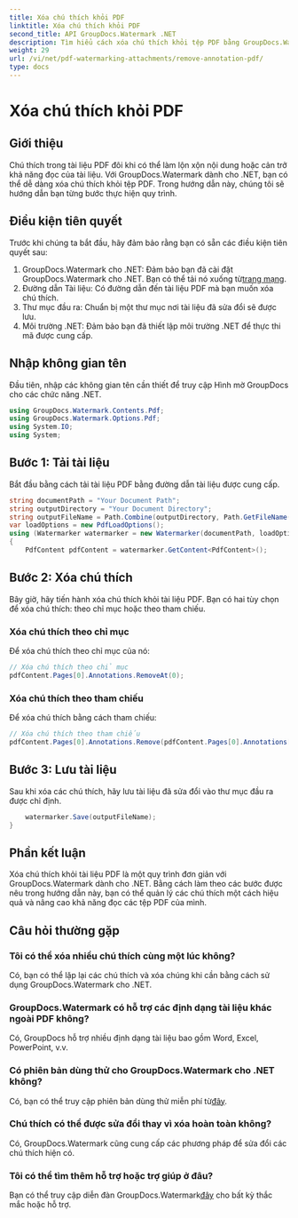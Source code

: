 ```yaml
---
title: Xóa chú thích khỏi PDF
linktitle: Xóa chú thích khỏi PDF
second_title: API GroupDocs.Watermark .NET
description: Tìm hiểu cách xóa chú thích khỏi tệp PDF bằng GroupDocs.Watermark cho .NET. Nâng cao khả năng đọc tài liệu một cách dễ dàng.
weight: 29
url: /vi/net/pdf-watermarking-attachments/remove-annotation-pdf/
type: docs
---
```

# Xóa chú thích khỏi PDF

## Giới thiệu
Chú thích trong tài liệu PDF đôi khi có thể làm lộn xộn nội dung hoặc cản trở khả năng đọc của tài liệu. Với GroupDocs.Watermark dành cho .NET, bạn có thể dễ dàng xóa chú thích khỏi tệp PDF. Trong hướng dẫn này, chúng tôi sẽ hướng dẫn bạn từng bước thực hiện quy trình.
## Điều kiện tiên quyết
Trước khi chúng ta bắt đầu, hãy đảm bảo rằng bạn có sẵn các điều kiện tiên quyết sau:
1.  GroupDocs.Watermark cho .NET: Đảm bảo bạn đã cài đặt GroupDocs.Watermark cho .NET. Bạn có thể tải nó xuống từ[trang mạng](https://releases.groupdocs.com/Watermark/net/).
2. Đường dẫn Tài liệu: Có đường dẫn đến tài liệu PDF mà bạn muốn xóa chú thích.
3. Thư mục đầu ra: Chuẩn bị một thư mục nơi tài liệu đã sửa đổi sẽ được lưu.
4. Môi trường .NET: Đảm bảo bạn đã thiết lập môi trường .NET để thực thi mã được cung cấp.

## Nhập không gian tên
Đầu tiên, nhập các không gian tên cần thiết để truy cập Hình mờ GroupDocs cho các chức năng .NET.
```csharp
using GroupDocs.Watermark.Contents.Pdf;
using GroupDocs.Watermark.Options.Pdf;
using System.IO;
using System;
```
## Bước 1: Tải tài liệu
Bắt đầu bằng cách tải tài liệu PDF bằng đường dẫn tài liệu được cung cấp.
```csharp
string documentPath = "Your Document Path";
string outputDirectory = "Your Document Directory";
string outputFileName = Path.Combine(outputDirectory, Path.GetFileName(documentPath));
var loadOptions = new PdfLoadOptions();
using (Watermarker watermarker = new Watermarker(documentPath, loadOptions))
{
    PdfContent pdfContent = watermarker.GetContent<PdfContent>();
```
## Bước 2: Xóa chú thích
Bây giờ, hãy tiến hành xóa chú thích khỏi tài liệu PDF. Bạn có hai tùy chọn để xóa chú thích: theo chỉ mục hoặc theo tham chiếu.
### Xóa chú thích theo chỉ mục
Để xóa chú thích theo chỉ mục của nó:
```csharp
// Xóa chú thích theo chỉ mục
pdfContent.Pages[0].Annotations.RemoveAt(0);
```
### Xóa chú thích theo tham chiếu
Để xóa chú thích bằng cách tham chiếu:
```csharp
// Xóa chú thích theo tham chiếu
pdfContent.Pages[0].Annotations.Remove(pdfContent.Pages[0].Annotations[0]);
```
## Bước 3: Lưu tài liệu
Sau khi xóa các chú thích, hãy lưu tài liệu đã sửa đổi vào thư mục đầu ra được chỉ định.
```csharp
    watermarker.Save(outputFileName);
}
```

## Phần kết luận
Xóa chú thích khỏi tài liệu PDF là một quy trình đơn giản với GroupDocs.Watermark dành cho .NET. Bằng cách làm theo các bước được nêu trong hướng dẫn này, bạn có thể quản lý các chú thích một cách hiệu quả và nâng cao khả năng đọc các tệp PDF của mình.
## Câu hỏi thường gặp
### Tôi có thể xóa nhiều chú thích cùng một lúc không?
Có, bạn có thể lặp lại các chú thích và xóa chúng khi cần bằng cách sử dụng GroupDocs.Watermark cho .NET.
### GroupDocs.Watermark có hỗ trợ các định dạng tài liệu khác ngoài PDF không?
Có, GroupDocs hỗ trợ nhiều định dạng tài liệu bao gồm Word, Excel, PowerPoint, v.v.
### Có phiên bản dùng thử cho GroupDocs.Watermark cho .NET không?
 Có, bạn có thể truy cập phiên bản dùng thử miễn phí từ[đây](https://releases.groupdocs.com/).
### Chú thích có thể được sửa đổi thay vì xóa hoàn toàn không?
Có, GroupDocs.Watermark cũng cung cấp các phương pháp để sửa đổi các chú thích hiện có.
### Tôi có thể tìm thêm hỗ trợ hoặc trợ giúp ở đâu?
 Bạn có thể truy cập diễn đàn GroupDocs.Watermark[đây](https://forum.groupdocs.com/c/watermark/19) cho bất kỳ thắc mắc hoặc hỗ trợ.
